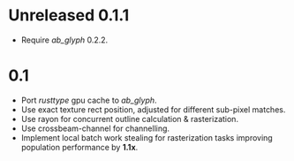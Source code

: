 # Unreleased 0.1.1
* Require _ab_glyph_ 0.2.2.

# 0.1
* Port _rusttype_ gpu cache to _ab_glyph_.
* Use exact texture rect position, adjusted for different sub-pixel matches.
* Use rayon for concurrent outline calculation & rasterization.
* Use crossbeam-channel for channelling.
* Implement local batch work stealing for rasterization tasks improving population performance by **1.1x**.
